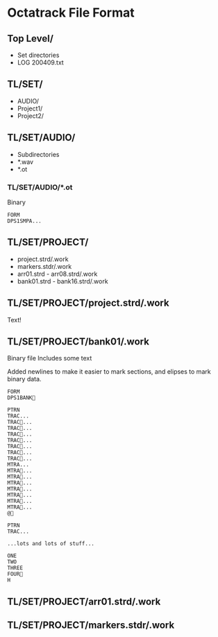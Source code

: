 # Octatrack File Format


## Top Level/

- Set directories
- LOG 200409.txt


## TL/SET/

- AUDIO/
- Project1/
- Project2/


## TL/SET/AUDIO/

- Subdirectories
- *.wav
- *.ot


### TL/SET/AUDIO/*.ot

Binary

```
FORM    
DPS1SMPA...
```

## TL/SET/PROJECT/

- project.strd/.work
- markers.stdr/.work
- arr01.strd - arr08.strd/.work
- bank01.strd - bank16.strd/.work


## TL/SET/PROJECT/project.strd/.work

Text!


## TL/SET/PROJECT/bank01/.work

Binary file
Includes some text


Added newlines to make it easier to mark sections, and elipses to mark binary data.
```
FORM    
DPS1BANK     

PTRN    
TRAC     ...
TRAC    ...
TRAC    ...
TRAC    ...
TRAC    ...
TRAC    ...
TRAC    ...
TRAC    ...
MTRA     ...
MTRA    ...
MTRA    ...
MTRA    ...
MTRA    ...
MTRA    ...
MTRA    ...
MTRA    ...
@   

PTRN    
TRAC     ...

...lots and lots of stuff...

ONE    
TWO    
THREE  
FOUR   
H
```


## TL/SET/PROJECT/arr01.strd/.work



## TL/SET/PROJECT/markers.stdr/.work

